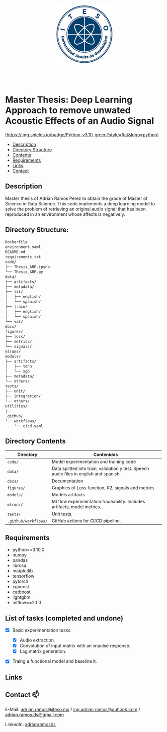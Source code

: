 
<a name="logo"/>
<div align="center">
<img src = "images/iteso_logo.png" 
	 style = "width:190px;height:190px; vertical-align:middle; float:center; margin: 40px 0px 60px 0px;" 
	 align = "middle">
</div>
</a>

# Master Thesis: Deep Learning Approach to remove unwated Acoustic Effects of an Audio Signal

[https://img.shields.io/badge/Python-v3.10-green?style=flat&logo=python]


* [Description](#description)
* [Directory Structure](#directory-structure)
* [Contents](#directory-contents)
* [Requirements](#requirements)
* [Links](#links)
* [Contact](#contact-)

## Description

Master thesis of Adrian Ramos Perez to obtain the grade of Master of Science in Data Science.
This code implements a deep learning model to solve the problem of retrieving an original audio signal that has been reproduced in an environment whose affects is negatively.


## Directory Structure:

	Dockerfile
	environment.yaml
	README.md
	requirements.txt
	code/
	├── Thesis_ARP.ipynb
	└── Thesis_ARP.py
	data/
	├── artifacts/
	├── metadata/
	├── tst/
	│   ├── english/
	│   └── spanish/
	├── train/
	│   ├── english/
	│   └── spanish/
	└── val/		
	docs/	
	figures/
	├── loss/
	├── metrics/
	└── signals/
	mlruns/
	models/
	├── artifacts/
	│   ├── tdnn
	│   └── xgb
	├── metadata/
	└── others/
	tests/
	├── unit/
	├── integration/
	└── others/
	utilities/
	├── 
	.github/
	└── workflows/
		└── cicd.yaml
		

## Directory Contents

| Directory | Contenidos       |
| -         | -                |
| `code/`   | Model experimentation and training code |
| `data/`   | Data splitted into train, validation y test. Speech audio files in english and spanish|
| `docs/`   | Documentation    |
| `figures/`| Graphics of Loss function, R2, signals and metrics        |
| `models/` | Models artifacts                                             |
| `mlruns/` | MLflow experimentation traceability. Includes artifacts, model metrics.  |
| `tests/`    | Unit tests.  |
| `.github/workflows/`     | GitHub actions for CI/CD pipeline.  |

## Requirements

- python==3.10.0
- numpy
- pandas
- librosa
- matplotlib
- tensorflow
- pytorch
- xgboost
- catboost
- lightgbm
- mlflow==2.1.0


## List of tasks (completed and undone)

- [x] Basic experimentation tasks:
	- [x] Audio extraction
	- [x] Convolution of input matrix with an impulse response.
	- [x] Lag matrix generation.
- [x] Traing a functional model and baseline it.


## Links


## Contact 📫

E-Mail: <a href="mailto:adrian.ramos@iteso.mx">adrian.ramos@iteso.mx</a> / <a href="mailto:ing.adrian.ramos@outlook.com">ing.adrian.ramos@outlook.com</a> / <a href="mailto:adrian.ramos.ds@gmail.com">adrian.ramos.ds@gmail.com</a></li>

LinkedIn: <a href="https://www.linkedin.com/in/adrianramosds/">adrianramosds</a>

